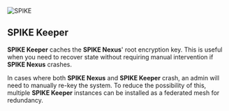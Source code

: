 ![SPIKE](../../assets/spike-banner-lg.png)

## SPIKE Keeper

**SPIKE Keeper** caches the **SPIKE Nexus**' root encryption key. This is useful 
when you need to recover state without requiring manual intervention if 
**SPIKE Nexus** crashes.

In cases where both **SPIKE Nexus** and **SPIKE Keeper** crash, an admin will 
need to manually re-key the system. To reduce the possibility of this, multiple 
**SPIKE Keeper** instances can be installed as a federated mesh for redundancy.